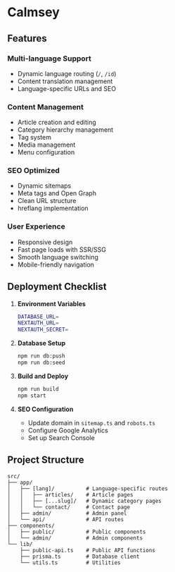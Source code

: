 # Calmsey

## Features

### Multi-language Support

- Dynamic language routing (`/`, `/id`)
- Content translation management
- Language-specific URLs and SEO

### Content Management

- Article creation and editing
- Category hierarchy management
- Tag system
- Media management
- Menu configuration

### SEO Optimized

- Dynamic sitemaps
- Meta tags and Open Graph
- Clean URL structure
- hreflang implementation

### User Experience

- Responsive design
- Fast page loads with SSR/SSG
- Smooth language switching
- Mobile-friendly navigation

## Deployment Checklist

1. **Environment Variables**

   ```bash
   DATABASE_URL=
   NEXTAUTH_URL=
   NEXTAUTH_SECRET=
   ```

2. **Database Setup**

   ```bash
   npm run db:push
   npm run db:seed
   ```

3. **Build and Deploy**

   ```bash
   npm run build
   npm start
   ```

4. **SEO Configuration**
   - Update domain in `sitemap.ts` and `robots.ts`
   - Configure Google Analytics
   - Set up Search Console

## Project Structure

```text
src/
├── app/
│   ├── [lang]/          # Language-specific routes
│   │   ├── articles/    # Article pages
│   │   ├── [...slug]/   # Dynamic category pages
│   │   └── contact/     # Contact page
│   ├── admin/           # Admin panel
│   └── api/             # API routes
├── components/
│   ├── public/          # Public components
│   └── admin/           # Admin components
└── lib/
    ├── public-api.ts    # Public API functions
    ├── prisma.ts        # Database client
    └── utils.ts         # Utilities
```
